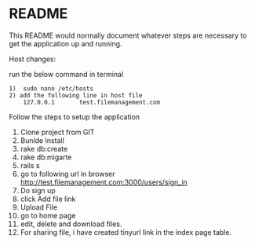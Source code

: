 # README

This README would normally document whatever steps are necessary to get the
application up and running.

Host changes:

run the below command in terminal

    1)  sudo nano /etc/hosts
    2) add the following line in host file
        127.0.0.1       test.filemanagement.com


Follow the steps to setup the application
1) Clone project from GIT
2) Bunlde Install
3) rake db:create
4) rake db:migarte
5) rails s
6) go to following url in browser
    http://test.filemanagement.com:3000/users/sign_in
7) Do sign up
8) click Add file link
9) Upload File
10) go to home page
11) edit, delete and download files.
12) For sharing file, i have created tinyurl link in the index page table.
